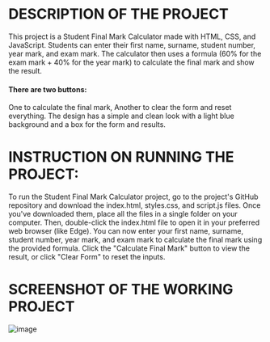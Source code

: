 # DESCRIPTION OF THE PROJECT
This project is a Student Final Mark Calculator made with HTML, CSS, and JavaScript. Students can enter their first name, surname, student number, year mark, and exam mark. The calculator then uses a formula (60% for the exam mark + 40% for the year mark) to calculate the final mark and show the result.
#### There are two buttons:
One to calculate the final mark,
Another to clear the form and reset everything.
The design has a simple and clean look with a light blue background and a box for the form and results.
# INSTRUCTION ON RUNNING THE PROJECT:
To run the Student Final Mark Calculator project, go to the project's GitHub repository and download the index.html, styles.css, and script.js files. Once you've downloaded them, place all the files in a single folder on your computer. Then, double-click the index.html file to open it in your preferred web browser (like Edge). You can now enter your first name, surname, student number, year mark, and exam mark to calculate the final mark using the provided formula. Click the "Calculate Final Mark" button to view the result, or click "Clear Form" to reset the inputs. 
# SCREENSHOT OF THE WORKING PROJECT
![image](https://github.com/user-attachments/assets/fc532049-1204-4f57-b85a-758a19939aa1)



